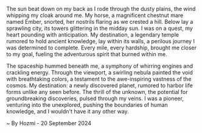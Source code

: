 
The sun beat down on my back as I rode through the dusty plains, the wind whipping my cloak around me. My horse, a magnificent chestnut mare named Ember, snorted, her nostrils flaring as we crested a hill. Below lay a sprawling city, its towers glittering in the midday sun. I was on a quest, my heart pounding with anticipation. My destination, a legendary temple rumored to hold ancient knowledge, lay within its walls, a perilous journey I was determined to complete. Every mile, every hardship, brought me closer to my goal, fueling the adventurous spirit that burned within me.

The spaceship hummed beneath me, a symphony of whirring engines and crackling energy. Through the viewport, a swirling nebula painted the void with breathtaking colors, a testament to the awe-inspiring vastness of the cosmos. My destination: a newly discovered planet, rumored to harbor life forms unlike any seen before. The thrill of the unknown, the potential for groundbreaking discoveries, pulsed through my veins. I was a pioneer, venturing into the unexplored, pushing the boundaries of human knowledge, and I wouldn't have it any other way. 

~ By Hozmi - 20 September 2024
